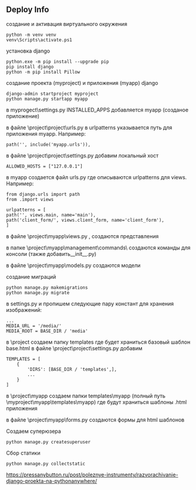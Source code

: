 ## Deploy Info
создание  и активация виртуального окружения

    python -m venv venv
    venv\Scripts\activate.ps1

установка django

    python.exe -m pip install --upgrade pip
    pip install django
    python -m pip install Pillow

создание проекта (myproject) и приложения (myapp) django

    django-admin startproject myproject
    python manage.py startapp myapp

в myprogect\settings.py INSTALLED_APPS добавляется  myapp (созданое приложение)

в файле \project\project\urls.py  в urlpatterns указывается путь для приложения myapp. 
Например: 

    path('', include('myapp.urls')),

в файле \project\project\settings.py добавим локальный хост

    ALLOWED_HOSTS = ["127.0.0.1"]

в myapp создается файл urls.py  где  описываются urlpatterns для  views. Например:

    from django.urls import path
    from .import views

    urlpatterns = [
    path('', views.main, name='main'),
    path('client_form/', views.client_form, name='client_form'),
    ]

в файле \project\myapp\views.py , создаются представления

в папке \project\myapp\management\commands\ создаются команды для консоли (также добавить__init__.py)

в файле \project\myapp\models.py создаются модели

создание миграций

    python manage.py makemigrations
    python manage.py migrate


 в settings.py и пропишем следующие пару констант для хранения изображений:
 
    ...
    MEDIA_URL = '/media/'
    MEDIA_ROOT = BASE_DIR / 'media'


в \project создаем папку  templates  где будет храниться базовый шаблон base.html
в файле \project\project\settings.py добавим 

    TEMPLATES = [
        {   
            'DIRS': [BASE_DIR / 'templates',],
            ...
        }
    ]

в \project\myapp создаем папки  templates\myapp 
(полный путь \myproject\myapp\templates\myapp) где будут храниться шаблоны .html приложения

в файле \project\myapp\forms.py создаются формы для html шаблонов


Создаем суперюзера

    python manage.py createsuperuser

Сбор статики

    python manage.py collectstatic

https://pressanybutton.ru/post/poleznye-instrumenty/razvorachivanie-django-proekta-na-pythonanywhere/